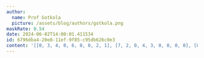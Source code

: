 ```yaml
---
author:
  name: Prof Gotkola
  picture: /assets/blog/authors/gotkola.png
maskRate: 0.54
date: 2024-06-02T14:00:01.411534
id: 6796dba4-20e8-11ef-9f85-c95db626c0e3
content: '[[0, 3, 4, 0, 6, 0, 0, 2, 1], [7, 2, 0, 4, 3, 0, 0, 0, 0], [0, 0, 9, 0, 7, 1, 4, 3, 0], [0, 0, 2, 0, 0, 6, 0, 0, 3], [0, 0, 0, 0, 0, 2, 0, 0, 0], [0, 0, 0, 1, 0, 7, 2, 0, 9], [8, 9, 6, 0, 2, 4, 0, 1, 7], [0, 0, 7, 6, 1, 3, 9, 8, 4], [1, 0, 0, 0, 0, 0, 0, 0, 2]]'
---
```

